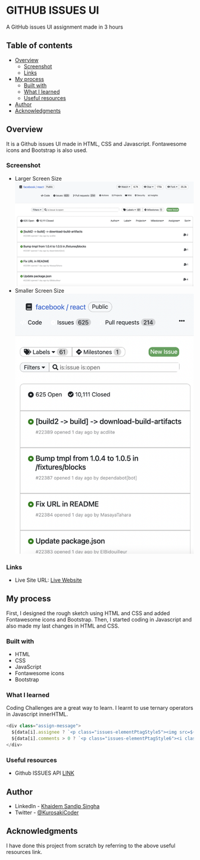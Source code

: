 # GITHUB ISSUES UI

A GitHub issues UI assignment made in 3 hours

## Table of contents

- [Overview](#overview)
  - [Screenshot](#screenshot)
  - [Links](#links)
- [My process](#my-process)
  - [Built with](#built-with)
  - [What I learned](#what-i-learned)
  - [Useful resources](#useful-resources)
- [Author](#author)
- [Acknowledgments](#acknowledgments)

## Overview

It is a Github issues UI made in HTML, CSS and Javascript. Fontawesome icons and Bootstrap is also used.

### Screenshot

- Larger Screen Size
![](images/image1.png)
- Smaller Screen Size
![](images/image2.png)

### Links

- Live Site URL: [Live Website](https://kurosakicoder.github.io/GithubIssuesUI/)

## My process

First, I designed the rough sketch using HTML and CSS and added Fontawesome icons and Bootstrap. Then, I started coding in Javascript and also made my last changes in HTML and CSS.

### Built with

- HTML
- CSS
- JavaScript
- Fontawesome icons
- Bootstrap 

### What I learned

Coding Challenges are a great way to learn. I learnt to use ternary operators in Javascript innerHTML.

```js
<div class="assign-message">
  ${data[i].assignee ? `<p class="issues-elementPtagStyle5"><img src=${data[i].assignee.avatar_url} width='30' height='30'/></p>` : ''}        
  ${data[i].comments > 0 ? `<p class="issues-elementPtagStyle6"><i class="fas fa-mail-bulk"></i> ${data[i].comments}</p>` : ''}  
</div>
```

### Useful resources

-  Github ISSUES API [LINK](https://api.github.com/repos/facebook/react/issues)

## Author

- LinkedIn - [Khaidem Sandip Singha ](https://www.linkedin.com/in/khaidemsandip/)
- Twitter - [@KurosakiCoder](https://twitter.com/KurosakiCoder)

## Acknowledgments

I have done this project from scratch by referring to the above useful resources link.


